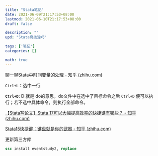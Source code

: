 ```yaml
---
title: "Stata笔记"
date: 2021-06-09T21:17:53+08:00
lastmod: 2021-06-10T21:17:53+08:00
draft: false

description: ""
upd: "Stata奇技淫巧"

tags: ['笔记']
categories: []

math: true
---
```




[聊一聊Stata中时间变量的处理 - 知乎 (zhihu.com)](https://zhuanlan.zhihu.com/p/103817704)



`Ctrl+L`：选中一行

**`Ctrl+D`:** D 就是 do的意思，do文件中在选中了目标命令之后 `Ctrl+D` 便可以执行；若不选中具体命令，则执行全部命令。

[【Stata写论文】Stata 17可以大幅提高效率的快捷键有哪些？ - 知乎 (zhihu.com)](https://zhuanlan.zhihu.com/p/377150995)

[Stata15快捷键：键盘就是你的武器 - 知乎 (zhihu.com)](https://zhuanlan.zhihu.com/p/29728762)



更新第三方库

```stata
ssc install eventstudy2, replace
```

